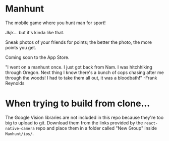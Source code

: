 # Manhunt
The mobile game where you hunt man for sport!

Jkjk... but it's kinda like that.

Sneak photos of your friends for points; the better the photo, the more points you get.

Coming soon to the App Store.

"I went on a manhunt once. I just got back from Nam. I was hitchhiking through Oregon. Next thing I know there's a bunch of cops chasing after me through the woods! I had to take them all out, it was a bloodbath!" -Frank Reynolds

# When trying to build from clone...
The Google Vision libraries are not included in this repo because they're too big to upload to git. Download them from the links provided by the `react-native-camera` repo and place them in a folder called "New Group" inside `Manhunt/ios/`.
